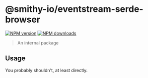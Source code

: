 # @smithy-io/eventstream-serde-browser

[![NPM version](https://img.shields.io/npm/v/@smithy-io/eventstream-serde-browser/latest.svg)](https://www.npmjs.com/package/@smithy-io/eventstream-serde-browser)
[![NPM downloads](https://img.shields.io/npm/dm/@smithy-io/eventstream-serde-browser.svg)](https://www.npmjs.com/package/@smithy-io/eventstream-serde-browser)

> An internal package

## Usage

You probably shouldn't, at least directly.
